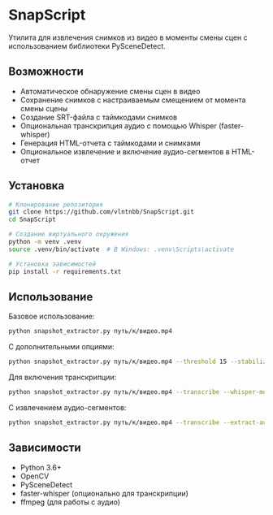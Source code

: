 # SnapScript

Утилита для извлечения снимков из видео в моменты смены сцен с использованием библиотеки PySceneDetect.

## Возможности

- Автоматическое обнаружение смены сцен в видео
- Сохранение снимков с настраиваемым смещением от момента смены сцены
- Создание SRT-файла с таймкодами снимков
- Опциональная транскрипция аудио с помощью Whisper (faster-whisper)
- Генерация HTML-отчета с таймкодами и снимками
- Опциональное извлечение и включение аудио-сегментов в HTML-отчет

## Установка

```bash
# Клонирование репозитория
git clone https://github.com/vlntnbb/SnapScript.git
cd SnapScript

# Создание виртуального окружения
python -m venv .venv
source .venv/bin/activate  # В Windows: .venv\Scripts\activate

# Установка зависимостей
pip install -r requirements.txt
```

## Использование

Базовое использование:

```bash
python snapshot_extractor.py путь/к/видео.mp4
```

С дополнительными опциями:

```bash
python snapshot_extractor.py путь/к/видео.mp4 --threshold 15 --stabilization-offset 0.7
```

Для включения транскрипции:

```bash
python snapshot_extractor.py путь/к/видео.mp4 --transcribe --whisper-model medium
```

С извлечением аудио-сегментов:

```bash
python snapshot_extractor.py путь/к/видео.mp4 --transcribe --extract-audio
```

## Зависимости

- Python 3.6+
- OpenCV
- PySceneDetect
- faster-whisper (опционально для транскрипции)
- ffmpeg (для работы с аудио) 